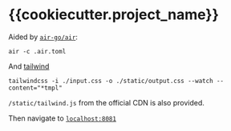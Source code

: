 # {{cookiecutter.project_name}}

Aided by [`air-go/air`](https://github.com/air-verse/air): 
```
air -c .air.toml
```

And [tailwind](https://tailwindcss.com)
```
tailwindcss -i ./input.css -o ./static/output.css --watch --content="*tmpl"
```

`/static/tailwind.js` from the official CDN is also provided. 

Then navigate to [`localhost:8081`](http://localhost:8081)

